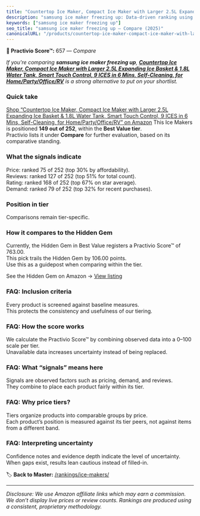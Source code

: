 ```yaml
---
title: "Countertop Ice Maker, Compact Ice Maker with Larger 2.5L Expanding Ice Basket & 1.8L Water Tank, Smart Touch Control, 9 ICES in 6 Mins, Self-Cleaning, for Home/Party/Office/RV"
description: "samsung ice maker freezing up: Data-driven ranking using the Practivio Score™. Positioned by quality, value, demand, findability, momentum."
keywords: ["samsung ice maker freezing up"]
seo_title: "samsung ice maker freezing up — Compare (2025)"
canonicalURL: "/products/countertop-ice-maker-compact-ice-maker-with-larger-25l-expanding-ice-basket-18l-water-tank-smart-touch-control-9-ices-in-6-mins-self-cleaning-for-homepartyofficerv-B0DP67V692/"
---
```


**🛒 Practivio Score™:** 657 — _Compare_


*If you're comparing **samsung ice maker freezing up**, **[Countertop Ice Maker, Compact Ice Maker with Larger 2.5L Expanding Ice Basket & 1.8L Water Tank, Smart Touch Control, 9 ICES in 6 Mins, Self-Cleaning, for Home/Party/Office/RV](https://www.amazon.com/dp/B0DP67V692?tag=practivio-20)** is a strong alternative to put on your shortlist.*
### Quick take
[Shop “Countertop Ice Maker, Compact Ice Maker with Larger 2.5L Expanding Ice Basket & 1.8L Water Tank, Smart Touch Control, 9 ICES in 6 Mins, Self-Cleaning, for Home/Party/Office/RV” on Amazon](https://www.amazon.com/dp/B0DP67V692?tag=practivio-20)
This Ice Makers is positioned **149 out of 252**, within the **Best Value tier**.  
Practivio lists it under **Compare** for further evaluation, based on its comparative standing.

### What the signals indicate
Price: ranked 75 of 252 (top 30% by affordability).  
Reviews: ranked 127 of 252 (top 51% for total count).  
Rating: ranked 168 of 252 (top 67% on star average).  
Demand: ranked 79 of 252 (top 32% for recent purchases).

### Position in tier
Comparisons remain tier-specific.

### How it compares to the Hidden Gem
Currently, the Hidden Gem in Best Value registers a Practivio Score™ of 763.00.  
This pick trails the Hidden Gem by 106.00 points.  
Use this as a guidepost when comparing within the tier.  

See the Hidden Gem on Amazon → [View listing](https://www.amazon.com/dp/B00197WV7I?tag=practivio-20)

### FAQ: Inclusion criteria
Every product is screened against baseline measures.  
This protects the consistency and usefulness of our tiering.

### FAQ: How the score works
We calculate the Practivio Score™ by combining observed data into a 0–100 scale per tier.  
Unavailable data increases uncertainty instead of being replaced.

### FAQ: What “signals” means here
Signals are observed factors such as pricing, demand, and reviews.  
They combine to place each product fairly within its tier.

### FAQ: Why price tiers?
Tiers organize products into comparable groups by price.  
Each product’s position is measured against its tier peers, not against items from a different band.

### FAQ: Interpreting uncertainty
Confidence notes and evidence depth indicate the level of uncertainty.  
When gaps exist, results lean cautious instead of filled-in.

<!-- Missing template for Compare/CompareWithinPriceClass -->


🏷️ **Back to Master:** [/rankings/ice-makers/](/rankings/ice-makers/)

---
_Disclosure: We use Amazon affiliate links which may earn a commission. We don’t display live prices or review counts. Rankings are produced using a consistent, proprietary methodology._

